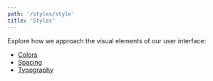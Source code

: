 ```yaml
---
path: '/styles/style'
title: 'Styles'
---
```


Explore how we approach the visual elements of our user interface:

- [Colors](/styles/colors)
- [Spacing](/styles/spacing)
- [Typography](/styles/typography)
